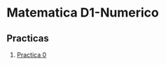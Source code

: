 # Matematica D1-Numerico

## Practicas

1. [Practica 0](https://github.com/JuanCruzFerreiraM/Matematica-D1-Numerico/tree/main/Practica%200) 